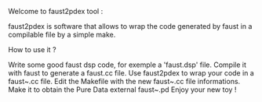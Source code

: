 Welcome to faust2pdex tool :

faust2pdex is software that allows to wrap the code generated by faust in a compilable file by a simple make.

How to use it ?

Write some good faust dsp code, for exemple a 'faust.dsp' file.
Compile it with faust to generate a faust.cc file.
Use faust2pdex to wrap your code in a faust~.cc file.
Edit the Makefile with the new faust~.cc file informations.
Make it to obtain the Pure Data external faust~.pd
Enjoy your new toy !
